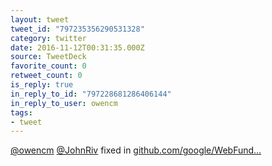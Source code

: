 ```yaml
---
layout: tweet
tweet_id: "797235356290531328"
category: twitter
date: 2016-11-12T00:31:35.000Z
source: TweetDeck
favorite_count: 0
retweet_count: 0
is_reply: true
in_reply_to_id: "797228681286406144"
in_reply_to_user: owencm
tags:
- tweet
---
```


[@owencm](https://twitter.com/@owencm) [@JohnRiv](https://twitter.com/@JohnRiv) fixed in [github.com/google/WebFund…](https://github.com/google/WebFundamentals/pull/3861)
